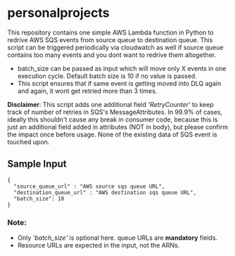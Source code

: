 # personalprojects

This repository contains one simple AWS Lambda function in Python to redrive AWS SQS events from source queue to destination queue. This script can be triggered periodically via cloudwatch as well if source queue contains too many events and you dont want to redrive them  altogether.
* batch_size can be passed as input which will move only X events in one execution cycle. Default batch size is 10 if no value is passed.
* This script ensures that if same event is getting moved into DLQ again and again, it wont get retried more than 3 times.

**Disclaimer**: This script adds one additional field *'RetryCounter'* to keep track of number of retries in SQS's MessageAttributes. In 99.9% of cases, ideally this shouldn't cause any break in consumer code, because this is just an additional field added in attributes (NOT in body), but please confirm the impact once before usage.
None of the existing data of SQS event is touched upon.

## Sample Input
```
{
  "source_queue_url" : "AWS source sqs queue URL",
  "destination_queue_url" : "AWS destination sqs queue URL",
  "batch_size": 10
}
```
### **Note**: 
* Only *'batch_size'* is optional here. queue URLs are **mandatory** fields. 
* Resource URLs are expected in the input, not the ARNs.
